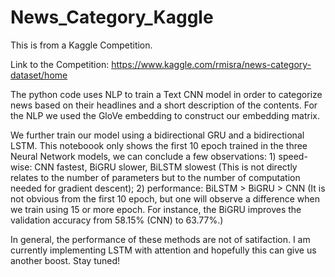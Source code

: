 # News_Category_Kaggle
This is from a Kaggle Competition. 

Link to the Competition: https://www.kaggle.com/rmisra/news-category-dataset/home

The python code uses NLP to train a Text CNN model in order to categorize news based on their headlines and a short description of the contents. For the NLP we used the GloVe embedding to construct our embedding matrix.

We further train our model using a bidirectional GRU and a bidirectional LSTM. This noteboook only shows the first 10 epoch trained in the three Neural Network models, we can conclude a few observations: 1) speed-wise: CNN fastest, BiGRU slower, BiLSTM slowest (This is not directly relates to the number of parameters but to the number of computation needed for gradient descent); 2) performance: BiLSTM > BiGRU > CNN (It is not obvious from the first 10 epoch, but one will observe a difference when we train using 15 or more epoch. For instance, the BiGRU improves the validation accuracy from 58.15% (CNN) to 63.77%.)

In general, the performance of these methods are not of satifaction. I am currently implementing LSTM with attention and hopefully this can give us another boost. Stay tuned!
